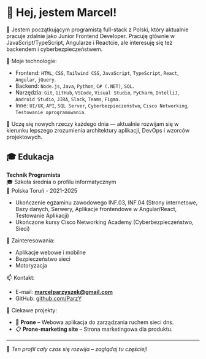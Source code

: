 # 👋 Hej, jestem Marcel!

🚀 Jestem początkującym programistą full-stack z Polski, który aktualnie pracuje zdalnie jako Junior Frontend Developer. Pracuję głównie w JavaScript/TypeScript, Angularze i Reactcie, ale interesuję się też backendem i cyberbezpieczeństwem. 

🔧 Moje technologie:

- Frontend: `HTML`, `CSS`, `Tailwind CSS`, `JavaScript`, `TypeScript`, `React`, `Angular`, `jQuery`.
- Backend: `Node.js`, `Java`, `Python`, `C# (.NET)`, `SQL`.
- Narzędzia: `Git`, `GitHub`, `VSCode`, `Visual Studio`, `PyCharm`, `IntelliJ`, `Android Studio`, `JIRA`, `Slack`, `Teams`, `Figma`.
- Inne: `UI/UX`, `API`, `SQL Server`, `Cyberbezpieczeństwo`, `Cisco Networking`, `Testowanie oprogramowania`.

🌱 Uczę się nowych rzeczy każdego dnia — aktualnie rozwijam się w kierunku lepszego zrozumienia architektury aplikacji, DevOps i wzorców projektowych.

## 🎓 Edukacja

**Technik Programista**  
🎓 Szkoła średnia o profilu informatycznym  
📍 Polska Toruń - 2021-2025
- Ukończenie egzaminu zawodowego INF.03, INF.04 (Strony internetowe, Bazy danych, Serwery, Aplikacje frontendowe w Angular/React, Testowanie Aplikacji)
- Ukończone kursy Cisco Networking Academy (Cyberbezpieczeństwo, Sieci)

🧠 Zainteresowania:
- Aplikacje webowe i mobilne
- Bezpieczeństwo sieci
- Motoryzacja

📫 Kontakt:
- E-mail: **marcelparzyszek@gmail.com**
- GitHub: [github.com/ParzY](https://github.com/ParzY1)

📌 Ciekawe projekty:
- 🧩 **Prone** – Webowa aplikacja do zarządzania ruchem sieci dns.
- 📋 **Prone-marketing site** – Strona marketingowa dla produktu.

---

🔧 *Ten profil cały czas się rozwija – zaglądaj tu częściej!*
